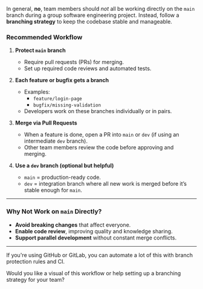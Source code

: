 In general, **no**, team members should *not* all be working directly on the `main` branch during a group software engineering project. Instead, follow a **branching strategy** to keep the codebase stable and manageable.

### Recommended Workflow

1. **Protect `main` branch**
   - Require pull requests (PRs) for merging.
   - Set up required code reviews and automated tests.

2. **Each feature or bugfix gets a branch**
   - Examples:
     - `feature/login-page`
     - `bugfix/missing-validation`
   - Developers work on these branches individually or in pairs.

3. **Merge via Pull Requests**
   - When a feature is done, open a PR into `main` or `dev` (if using an intermediate `dev` branch).
   - Other team members review the code before approving and merging.

4. **Use a `dev` branch (optional but helpful)**
   - `main` = production-ready code.
   - `dev` = integration branch where all new work is merged before it’s stable enough for `main`.

---

### Why Not Work on `main` Directly?

- **Avoid breaking changes** that affect everyone.
- **Enable code review**, improving quality and knowledge sharing.
- **Support parallel development** without constant merge conflicts.

---

If you're using GitHub or GitLab, you can automate a lot of this with branch protection rules and CI.

Would you like a visual of this workflow or help setting up a branching strategy for your team?